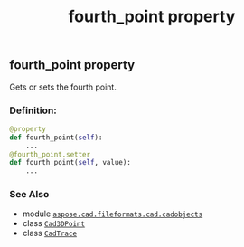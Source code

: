﻿---
title: fourth_point property
second_title: Aspose.CAD for Python via .NET API References
description: 
type: docs
weight: 200
url: /python-net/aspose.cad.fileformats.cad.cadobjects/cadtrace/fourth_point/
is_root: false
---

## fourth_point property


Gets or sets the fourth point.
### Definition:
```python
@property
def fourth_point(self):
    ...
@fourth_point.setter
def fourth_point(self, value):
    ...
```

### See Also
* module [`aspose.cad.fileformats.cad.cadobjects`](../../)
* class [`Cad3DPoint`](/cad/python-net/aspose.cad.fileformats.cad.cadobjects/cad3dpoint)
* class [`CadTrace`](/cad/python-net/aspose.cad.fileformats.cad.cadobjects/cadtrace)
